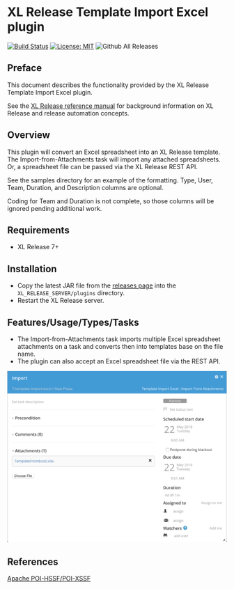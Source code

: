 # XL Release Template Import Excel plugin

[![Build Status][xlr-template-import-excel-plugin-travis-image]][xlr-template-import-excel-plugin-travis-url]
[![License: MIT][xlr-template-import-excel-plugin-license-image]][xlr-template-import-excel-plugin-license-url]
![Github All Releases][xlr-template-import-excel-plugin-downloads-image]

[xlr-template-import-excel-plugin-travis-image]: https://travis-ci.org/xebialabs-community/xlr-template-import-excel-plugin.svg?branch=master
[xlr-template-import-excel-plugin-travis-url]: https://travis-ci.org/xebialabs-community/xlr-template-import-excel-plugin
[xlr-template-import-excel-plugin-license-image]: https://img.shields.io/badge/License-MIT-yellow.svg
[xlr-template-import-excel-plugin-license-url]: https://opensource.org/licenses/MIT
[xlr-template-import-excel-plugin-downloads-image]: https://img.shields.io/github/downloads/xebialabs-community/xlr-template-import-excel-plugin/total.svg

## Preface

This document describes the functionality provided by the XL Release Template Import Excel plugin.

See the [XL Release reference manual](https://docs.xebialabs.com/xl-release) for background information on XL Release and release automation concepts.  

## Overview

This plugin will convert an Excel spreadsheet into an XL Release template.  The Import-from-Attachments task will import any attached spreadsheets.  Or, a spreadsheet file can be passed via the XL Release REST API.

See the samples directory for an example of the formatting.  Type, User, Team, Duration, and Description columns are optional.

Coding for Team and Duration is not complete, so those columns will be ignored pending additional work.

## Requirements

* XL Release 7+

## Installation

* Copy the latest JAR file from the [releases page](https://github.com/xebialabs-community/xlr-template-import-excel-plugin/releases) into the `XL_RELEASE_SERVER/plugins` directory.
* Restart the XL Release server.

## Features/Usage/Types/Tasks

* The Import-from-Attachments task imports multiple Excel spreadsheet attachments on a task and converts then into templates base on the file name.
* The plugin can also accept an Excel spreadsheet file via the REST API.

![[import-from-attachments-task]](images/import-from-attachments-task.png)

## References

[Apache POI-HSSF/POI-XSSF](https://poi.apache.org/spreadsheet/)

